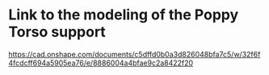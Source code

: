 # Link to the modeling of the Poppy Torso support
https://cad.onshape.com/documents/c5dffd0b0a3d826048bfa7c5/w/32f6f4fcdcff694a5905ea76/e/8886004a4bfae9c2a8422f20
